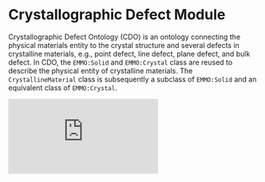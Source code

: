 # Crystallographic Defect Module
Crystallographic Defect Ontology (CDO) is an ontology connecting the physical materials entity to the crystal structure and several defects in crystalline materials, e.g., point defect, line defect, plane defect, and bulk defect. In CDO, the `EMMO:Solid` and `EMMO:Crystal` class are reused to describe the physical entity of crystalline materials. The `CrystallineMaterial` class is subsequently a subclass of `EMMO:Solid` and an equivalent class of `EMMO:Crystal`.

![cdo.pdf](https://github.com/Materials-Data-Science-and-Informatics/Dislocation-Ontology-Suite/files/12419458/cdo.pdf)
